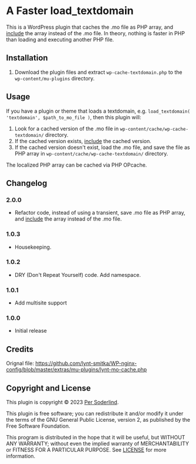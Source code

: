 # A Faster load_textdomain

This is a WordPress plugin that caches the .mo file as PHP array, and [include](https://www.php.net/manual/en/function.include.php) the array instead of the .mo file. In theory, nothing is faster in PHP than loading and executing another PHP file.

## Installation

1. Download the plugin files and extract `wp-cache-textdomain.php` to the `wp-content/mu-plugins` directory.

## Usage

If you have a plugin or theme that loads a textdomain, e.g. `load_textdomain( 'textdomain', $path_to_mo_file )`, then this plugin will:

1. Look for a cached version of the .mo file in `wp-content/cache/wp-cache-textdomain/` directory.
2. If the cached version exists, [include](https://www.php.net/manual/en/function.include.php) the cached version.
3. If the cached version doesn't exist, load the .mo file, and save the file as PHP array in `wp-content/cache/wp-cache-textdomain/` directory.

The localized PHP array can be cached via PHP OPcache.

## Changelog

### 2.0.0

- Refactor code, instead of using a transient, save .mo file as PHP array, and [include](https://www.php.net/manual/en/function.include.php) the array instead of the .mo file.

### 1.0.3

- Housekeeping.

### 1.0.2

- DRY (Don't Repeat Yourself) code. Add namespace.

### 1.0.1

- Add multisite support

### 1.0.0

- Initial release

## Credits

Orignal file: https://github.com/lynt-smitka/WP-nginx-config/blob/master/extras/mu-plugins/lynt-mo-cache.php

## Copyright and License

This plugin is copyright © 2023 [Per Soderlind](http://soderlind.no).

This plugin is free software; you can redistribute it and/or modify it under the terms of the GNU General Public License, version 2, as published by the Free Software Foundation.

This program is distributed in the hope that it will be useful, but WITHOUT ANY WARRANTY; without even the implied warranty of MERCHANTABILITY or FITNESS FOR A PARTICULAR PURPOSE. See [LICENSE](LICENSE) for more information.
